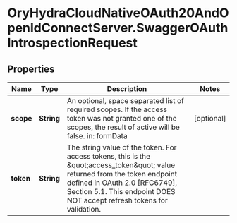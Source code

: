 # OryHydraCloudNativeOAuth20AndOpenIdConnectServer.SwaggerOAuthIntrospectionRequest

## Properties
Name | Type | Description | Notes
------------ | ------------- | ------------- | -------------
**scope** | **String** | An optional, space separated list of required scopes. If the access token was not granted one of the scopes, the result of active will be false.  in: formData | [optional] 
**token** | **String** | The string value of the token. For access tokens, this is the \&quot;access_token\&quot; value returned from the token endpoint defined in OAuth 2.0 [RFC6749], Section 5.1. This endpoint DOES NOT accept refresh tokens for validation. | 


